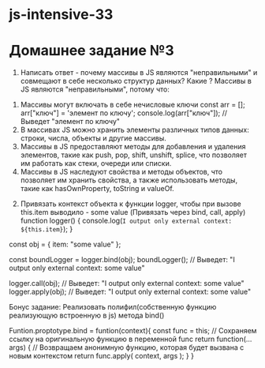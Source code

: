 # js-intensive-33
# Домашнее задание №3

1) Написать ответ - почему массивы в JS являются "неправильными" и совмещают в себе несколько структур данных? Какие ?
Массивы в JS являются "неправильными", потому что:
  1. Массивы могут включать в себе нечисловые ключи
    const arr = [];
    arr["ключ"] = 'элемент по ключу';
    console.log(arr["ключ"]);  // Выведет "элемент по ключу"
  2. В массивах JS можно хранить элементы различных типов данных: строки, числа, объекты и другие массивы.
  3. Массивы в JS предоставляют методы для добавления и удаления элементов, такие как push, pop, shift, unshift, splice, что позволяет им работать как стеки, очереди или списки.
  4. Массивы в JS наследуют свойства и методы объектов, что позволяет им хранить свойства, а также использовать методы, такие как hasOwnProperty, toString и valueOf.
   
2) Привязать контекст объекта к функции logger, чтобы при вызове this.item выводило - some value (Привязать через bind, call, apply)
  function logger() {
    console.log(`I output only external context: ${this.item}`);
  }
  
  const obj = { item: "some value" };
  
  const boundLogger = logger.bind(obj);
  boundLogger(); // Выведет: "I output only external context: some value"

  logger.call(obj); // Выведет: "I output only external context: some value"
  logger.apply(obj); // Выведет: "I output only external context: some value"


  
Бонус задание: Реализовать полифил(собственную функцию реализующую встроенную в js) метода bind()

Funtion.proptotype.bind = funtion(context){
	const func = this; // Сохраняем ссылку на оригинальную функцию в переменной func
	return function(…args) {  // Возвращаем анонимную функцию, которая будет вызвана с новым контекстом
		return func.apply(
			context,
			args
		);
  }
}
